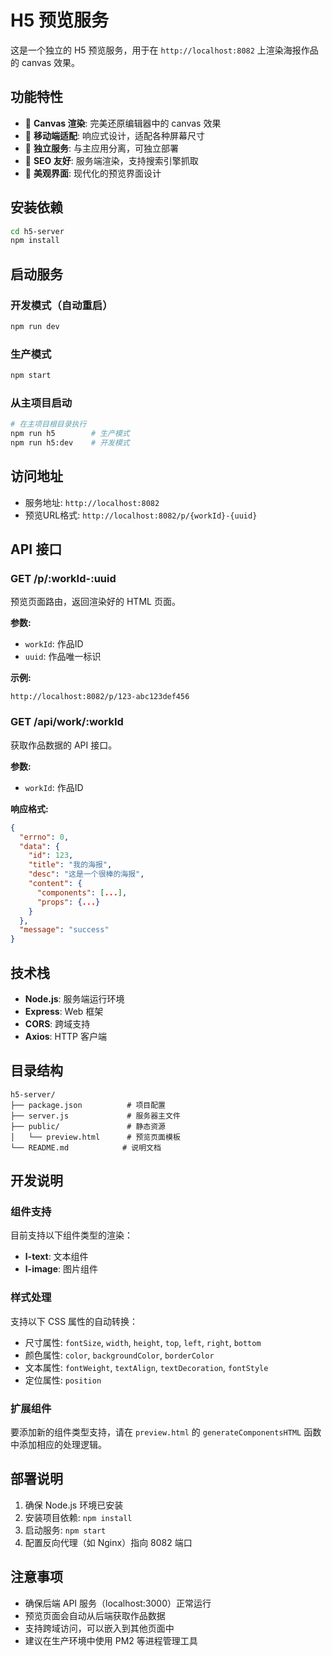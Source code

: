 # H5 预览服务

这是一个独立的 H5 预览服务，用于在 `http://localhost:8082` 上渲染海报作品的 canvas 效果。

## 功能特性

- 🎨 **Canvas 渲染**: 完美还原编辑器中的 canvas 效果
- 📱 **移动端适配**: 响应式设计，适配各种屏幕尺寸
- 🚀 **独立服务**: 与主应用分离，可独立部署
- 🎯 **SEO 友好**: 服务端渲染，支持搜索引擎抓取
- 💫 **美观界面**: 现代化的预览界面设计

## 安装依赖

```bash
cd h5-server
npm install
```

## 启动服务

### 开发模式（自动重启）
```bash
npm run dev
```

### 生产模式
```bash
npm start
```

### 从主项目启动
```bash
# 在主项目根目录执行
npm run h5        # 生产模式
npm run h5:dev    # 开发模式
```

## 访问地址

- 服务地址: `http://localhost:8082`
- 预览URL格式: `http://localhost:8082/p/{workId}-{uuid}`

## API 接口

### GET /p/:workId-:uuid
预览页面路由，返回渲染好的 HTML 页面。

**参数:**
- `workId`: 作品ID
- `uuid`: 作品唯一标识

**示例:**
```
http://localhost:8082/p/123-abc123def456
```

### GET /api/work/:workId
获取作品数据的 API 接口。

**参数:**
- `workId`: 作品ID

**响应格式:**
```json
{
  "errno": 0,
  "data": {
    "id": 123,
    "title": "我的海报",
    "desc": "这是一个很棒的海报",
    "content": {
      "components": [...],
      "props": {...}
    }
  },
  "message": "success"
}
```

## 技术栈

- **Node.js**: 服务端运行环境
- **Express**: Web 框架
- **CORS**: 跨域支持
- **Axios**: HTTP 客户端

## 目录结构

```
h5-server/
├── package.json          # 项目配置
├── server.js             # 服务器主文件
├── public/               # 静态资源
│   └── preview.html      # 预览页面模板
└── README.md            # 说明文档
```

## 开发说明

### 组件支持

目前支持以下组件类型的渲染：

- **l-text**: 文本组件
- **l-image**: 图片组件

### 样式处理

支持以下 CSS 属性的自动转换：

- 尺寸属性: `fontSize`, `width`, `height`, `top`, `left`, `right`, `bottom`
- 颜色属性: `color`, `backgroundColor`, `borderColor`
- 文本属性: `fontWeight`, `textAlign`, `textDecoration`, `fontStyle`
- 定位属性: `position`

### 扩展组件

要添加新的组件类型支持，请在 `preview.html` 的 `generateComponentsHTML` 函数中添加相应的处理逻辑。

## 部署说明

1. 确保 Node.js 环境已安装
2. 安装项目依赖: `npm install`
3. 启动服务: `npm start`
4. 配置反向代理（如 Nginx）指向 8082 端口

## 注意事项

- 确保后端 API 服务（localhost:3000）正常运行
- 预览页面会自动从后端获取作品数据
- 支持跨域访问，可以嵌入到其他页面中
- 建议在生产环境中使用 PM2 等进程管理工具

